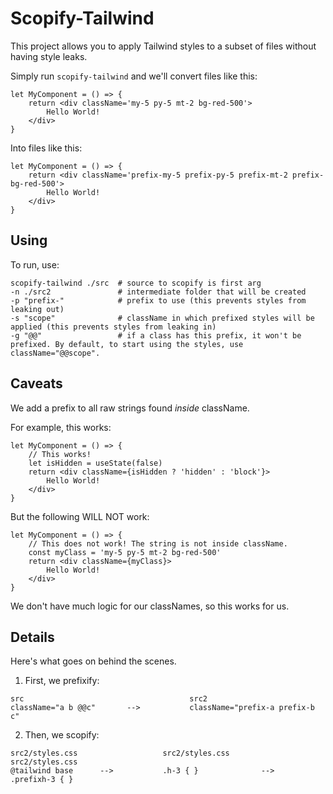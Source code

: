 
# Scopify-Tailwind

This project allows you to apply Tailwind styles to a subset of files without having style leaks.

Simply run `scopify-tailwind` and we'll convert files like this:

```
let MyComponent = () => {
    return <div className='my-5 py-5 mt-2 bg-red-500'>
        Hello World!
    </div>
}
```
Into files like this:
```
let MyComponent = () => {
    return <div className='prefix-my-5 prefix-py-5 prefix-mt-2 prefix-bg-red-500'>
        Hello World!
    </div>
}
```


## Using
To run, use:

```
scopify-tailwind ./src  # source to scopify is first arg
-n ./src2               # intermediate folder that will be created
-p "prefix-"            # prefix to use (this prevents styles from leaking out)
-s "scope"              # className in which prefixed styles will be applied (this prevents styles from leaking in) 
-g "@@"                 # if a class has this prefix, it won't be prefixed. By default, to start using the styles, use className="@@scope".
```


## Caveats
We add a prefix to all raw strings found *inside* className. 

For example, this works:
```
let MyComponent = () => {
    // This works!
    let isHidden = useState(false)
    return <div className={isHidden ? 'hidden' : 'block'}>
        Hello World!
    </div>
}
```

But the following WILL NOT work:

```
let MyComponent = () => {
    // This does not work! The string is not inside className.
    const myClass = 'my-5 py-5 mt-2 bg-red-500'
    return <div className={myClass}>
        Hello World!
    </div>
}
```

We don't have much logic for our classNames, so this works for us.


## Details

Here's what goes on behind the scenes.

1. First, we prefixify:
```
src                                     src2
className="a b @@c"       -->           className="prefix-a prefix-b c"
```



2. Then, we scopify:
```
src2/styles.css                   src2/styles.css                     src2/styles.css
@tailwind base      -->           .h-3 { }              -->           .prefixh-3 { }
```

